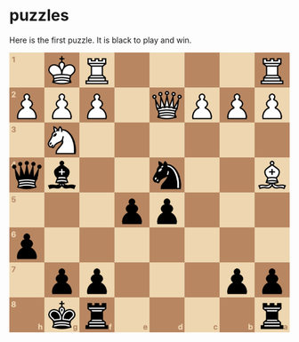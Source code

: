 # puzzles

Here is the first puzzle. It is black to play and win.

![Puzzle 1](01_blacktoplay.png "Black to play and win")
